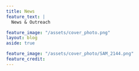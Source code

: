 ```yaml
---
title: News
feature_text: |
  News & Outreach

feature_image: "/assets/cover_photo.png"
layout: blog
aside: true

feature_image: "/assets/cover_photo/SAM_2144.png"
feature_credit: 
---
```

